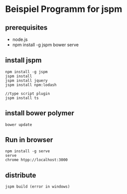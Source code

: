 # Beispiel Programm for jspm

## prerequisites

* node.js
* npm install -g jspm bower serve

## install jspm

	npm install -g jspm
	jspm install
	jspm install jquery
	jspm install npm:lodash
	
	//type script plugin
	jspm install ts
	
## install bower polymer
	bower update
	
## Run in browser

	npm install -g serve
 	serve
	chrome htpp://localhost:3000
	
## distribute
	jspm build (error in windows)